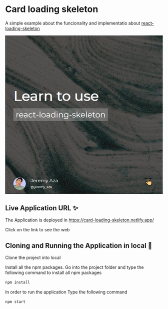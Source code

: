 # Card loading skeleton

A simple example about the funcionality and implementatio about [react-loading-skeleton](https://github.com/dvtng/react-loading-skeleton)

![](src/doc/capture.png)

## Live Application URL ✨

The Application is deployed in https://card-loading-skeleton.netlify.app/

Click on the link to see the web

## Cloning and Running the Application in local 🔮

Clone the project into local

Install all the npm packages. Go into the project folder and type the following command to install all npm packages

```bash
npm install
```

In order to run the application Type the following command

```bash
npm start
```
